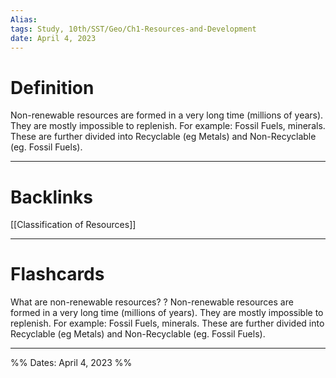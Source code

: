 ```yaml
---
Alias:
tags: Study, 10th/SST/Geo/Ch1-Resources-and-Development
date: April 4, 2023
---
```


# Definition
Non-renewable resources are formed in a very long time (millions of years). They are mostly impossible to replenish.
For example: Fossil Fuels, minerals.
These are further divided into Recyclable (eg Metals) and Non-Recyclable (eg. Fossil Fuels).

---
# Backlinks

[[Classification of Resources]]

---
# Flashcards

What are non-renewable resources?
?
Non-renewable resources are formed in a very long time (millions of years). They are mostly impossible to replenish.
For example: Fossil Fuels, minerals.
These are further divided into Recyclable (eg Metals) and Non-Recyclable (eg. Fossil Fuels).
<!--SR:!2024-04-29,120,180-->

---

%%
Dates: April 4, 2023
%%